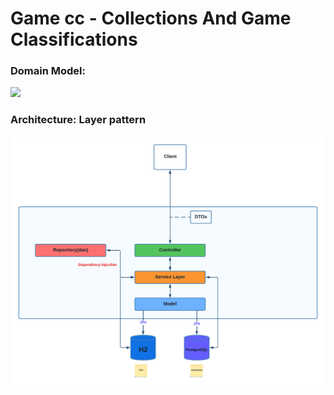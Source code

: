 # Game cc - Collections And Game Classifications

### Domain Model:
![](./gamecc/gamecc/src/main/resources/static/gamecc-domain-model.png)
### Architecture: Layer pattern
<img src="./gamecc/src/main/resources/static/gamecc-architecture.png" title="gamecc-api-architecture"/>
